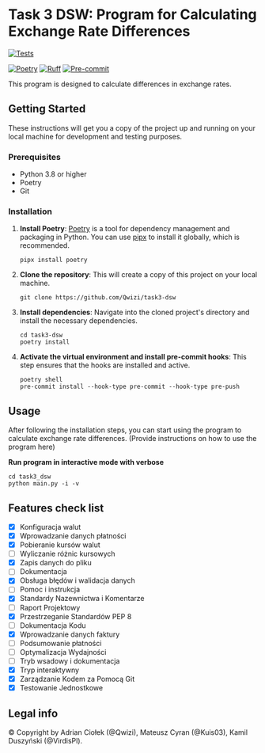 # Task 3 DSW: Program for Calculating Exchange Rate Differences
[![Tests](https://github.com/Qwizi/task3-dsw/actions/workflows/test.yml/badge.svg)](https://github.com/Qwizi/task3-dsw/actions/workflows/test.yml)

[![Poetry](https://img.shields.io/endpoint?url=https://python-poetry.org/badge/v0.json)](https://python-poetry.org/)
[![Ruff](https://img.shields.io/endpoint?url=https://raw.githubusercontent.com/astral-sh/ruff/main/assets/badge/v2.json)](https://github.com/astral-sh/ruff)
[![Pre-commit](https://img.shields.io/badge/pre--commit-enabled-brightgreen?logo=pre-commit&logoColor=white)](https://github.com/pre-commit/pre-commit)

This program is designed to calculate differences in exchange rates.

## Getting Started

These instructions will get you a copy of the project up and running on your local machine for development and testing purposes.

### Prerequisites

- Python 3.8 or higher
- Poetry
- Git

### Installation

1. **Install Poetry**: [Poetry](https://python-poetry.org/docs/#installation) is a tool for dependency management and packaging in Python. You can use [pipx](https://pipx.pypa.io/stable/installation/) to install it globally, which is recommended.

    ```shell
    pipx install poetry
    ```

2. **Clone the repository**: This will create a copy of this project on your local machine.

    ```shell
    git clone https://github.com/Qwizi/task3-dsw
    ```

3. **Install dependencies**: Navigate into the cloned project's directory and install the necessary dependencies.

    ```shell
    cd task3-dsw
    poetry install
    ```

4. **Activate the virtual environment and install pre-commit hooks**: This step ensures that the hooks are installed and active.

    ```shell
    poetry shell
    pre-commit install --hook-type pre-commit --hook-type pre-push
    ```

## Usage

After following the installation steps, you can start using the program to calculate exchange rate differences. (Provide instructions on how to use the program here)

**Run program in interactive mode with verbose**
```shell
cd task3_dsw
python main.py -i -v
```

## Features check list
- [x] Konfiguracja walut
- [x] Wprowadzanie danych płatności
- [x] Pobieranie kursów walut
- [ ] Wyliczanie różnic kursowych
- [x] Zapis danych do pliku
- [ ] Dokumentacja
- [x] Obsługa błędów i walidacja danych
- [ ] Pomoc i instrukcja
- [x] Standardy Nazewnictwa i Komentarze
- [ ] Raport Projektowy
- [x] Przestrzeganie Standardów PEP 8
- [ ] Dokumentacja Kodu
- [x] Wprowadzanie danych faktury
- [ ] Podsumowanie płatności
- [ ] Optymalizacja Wydajności
- [ ] Tryb wsadowy i dokumentacja
- [x] Tryp interaktywny
- [x] Zarządzanie Kodem za Pomocą Git
- [x] Testowanie Jednostkowe

## Legal info
© Copyright by Adrian Ciołek (@Qwizi), Mateusz Cyran (@Kuis03), Kamil Duszyński (@VirdisPl).